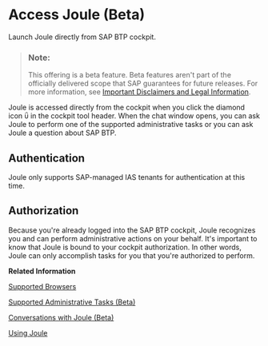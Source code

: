 <!-- loio9107b1ca998a4b6ba88be47c3528e373 -->

<link rel="stylesheet" type="text/css" href="../css/sap-icons.css"/>

# Access Joule \(Beta\)

Launch Joule directly from SAP BTP cockpit.

> ### Note:  
> This offering is a beta feature. Beta features aren't part of the officially delivered scope that SAP guarantees for future releases. For more information, see [Important Disclaimers and Legal Information](https://help.sap.com/viewer/disclaimer).

Joule is accessed directly from the cockpit when you click the diamond icon <span class="SAP-icons-V5"></span> in the cockpit tool header. When the chat window opens, you can ask Joule to perform one of the supported administrative tasks or you can ask Joule a question about SAP BTP.



<a name="loio9107b1ca998a4b6ba88be47c3528e373__section_lkb_ckg_cbc"/>

## Authentication

Joule only supports SAP-managed IAS tenants for authentication at this time.



<a name="loio9107b1ca998a4b6ba88be47c3528e373__section_ggq_fd4_cbc"/>

## Authorization

Because you're already logged into the SAP BTP cockpit, Joule recognizes you and can perform administrative actions on your behalf. It's important to know that Joule is bound to your cockpit authorization. In other words, Joule can only accomplish tasks for you that you're authorized to perform.

**Related Information**  


[Supported Browsers](https://help.sap.com/docs/joule/serviceguide/supported-browsers?version=CLOUD)

[Supported Administrative Tasks \(Beta\)](supported-administrative-tasks-beta-88b02d5.md "Learn about the administrative tasks that Joule can perform for you in the SAP BTP cockpit.")

[Conversations with Joule \(Beta\)](conversations-with-joule-beta-20b5e3e.md "Let Joule help you find answers to questions about managing your accounts in SAP BTP cockpit.")

[Using Joule](https://help.sap.com/docs/joule/serviceguide/using-joule?version=CLOUD)

